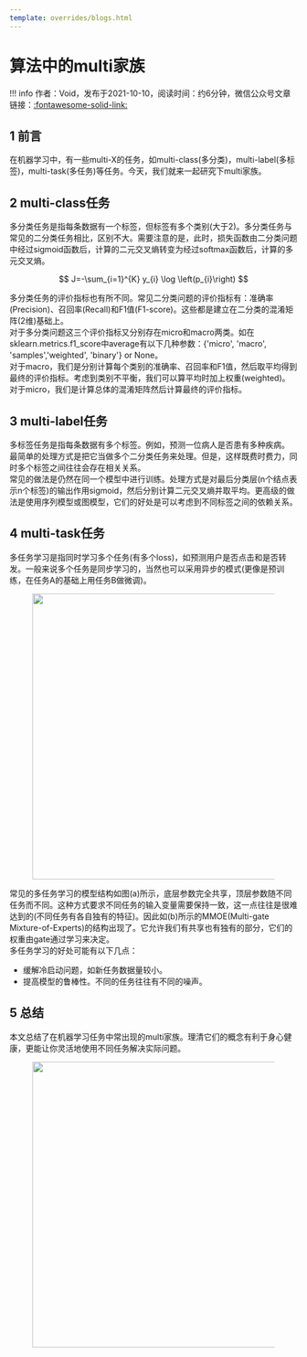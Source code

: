 ```yaml
---
template: overrides/blogs.html
---
```


# 算法中的multi家族

!!! info
    作者：Void，发布于2021-10-10，阅读时间：约6分钟，微信公众号文章链接：[:fontawesome-solid-link:]()

## 1 前言

在机器学习中，有一些multi-X的任务，如multi-class(多分类)，multi-label(多标签)，multi-task(多任务)等任务。今天，我们就来一起研究下multi家族。

## 2 multi-class任务

多分类任务是指每条数据有一个标签，但标签有多个类别(大于2)。多分类任务与常见的二分类任务相比，区别不大。需要注意的是，此时，损失函数由二分类问题中经过sigmoid函数后，计算的二元交叉熵转变为经过softmax函数后，计算的多元交叉熵。

$$
J=-\sum_{i=1}^{K} y_{i} \log \left(p_{i}\right)
$$

多分类任务的评价指标也有所不同。常见二分类问题的评价指标有：准确率(Precision)、召回率(Recall)和F1值(F1-score)。这些都是建立在二分类的混淆矩阵(2维)基础上。  
对于多分类问题这三个评价指标又分别存在micro和macro两类。如在sklearn.metrics.f1_score中average有以下几种参数：{'micro', 'macro', 'samples','weighted', 'binary'} or None。  
对于macro，我们是分别计算每个类别的准确率、召回率和F1值，然后取平均得到最终的评价指标。考虑到类别不平衡，我们可以算平均时加上权重(weighted)。  
对于micro，我们是计算总体的混淆矩阵然后计算最终的评价指标。

## 3 multi-label任务

多标签任务是指每条数据有多个标签。例如，预测一位病人是否患有多种疾病。  
最简单的处理方式是把它当做多个二分类任务来处理。但是，这样既费时费力，同时多个标签之间往往会存在相关关系。  
常见的做法是仍然在同一个模型中进行训练。处理方式是对最后分类层(n个结点表示n个标签)的输出作用sigmoid，然后分别计算二元交叉熵并取平均。更高级的做法是使用序列模型或图模型，它们的好处是可以考虑到不同标签之间的依赖关系。

## 4 multi-task任务

多任务学习是指同时学习多个任务(有多个loss)，如预测用户是否点击和是否转发。一般来说多个任务是同步学习的，当然也可以采用异步的模式(更像是预训练，在任务A的基础上用任务B做微调)。  

<figure>
  <img src="https://cdn.jsdelivr.net/gh/BulletTech2021/Pics/2021-6-14/1623639526512-1080P%20(Full%20HD)%20-%20Tail%20Pic.png" width="500" />
</figure>

常见的多任务学习的模型结构如图(a)所示，底层参数完全共享，顶层参数随不同任务而不同。这种方式要求不同任务的输入变量需要保持一致，这一点往往是很难达到的(不同任务有各自独有的特征)。因此如(b)所示的MMOE(Multi-gate Mixture-of-Experts)的结构出现了。它允许我们有共享也有独有的部分，它们的权重由gate通过学习来决定。  
多任务学习的好处可能有以下几点：  

- 缓解冷启动问题，如新任务数据量较小。
- 提高模型的鲁棒性。不同的任务往往有不同的噪声。


## 5 总结

本文总结了在机器学习任务中常出现的multi家族。理清它们的概念有利于身心健康，更能让你灵活地使用不同任务解决实际问题。

<figure>
  <img src="https://cdn.jsdelivr.net/gh/BulletTech2021/Pics/2021-6-14/1623639526512-1080P%20(Full%20HD)%20-%20Tail%20Pic.png" width="500" />
</figure>
